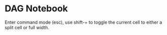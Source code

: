 # DAG Notebook

Enter command mode (esc), use shift-+ to toggle the current cell to either a split cell or full width.
